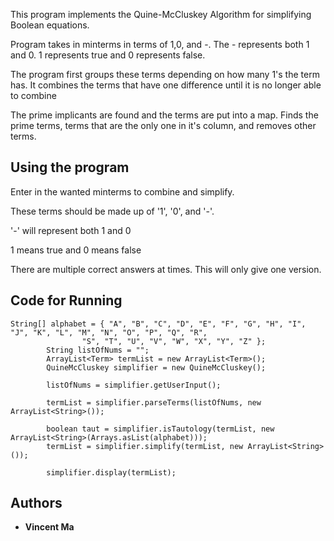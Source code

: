 This program implements the Quine-McCluskey Algorithm for simplifying Boolean equations.

Program takes in minterms in terms of 1,0, and -. The - represents both 1 and 0. 1 represents true and 0 represents false.

The program first groups these terms depending on how many 1's the term has. It combines the terms that have one difference until it is no longer able to combine

The  prime implicants are found and the terms are put into a map. Finds the prime terms, terms that are the only one in it's column, and removes other terms.

## Using the program
Enter in the wanted minterms to combine and simplify.

These terms should be made up of '1', '0', and '-'.

'-' will represent both 1 and 0

1 means true and 0 means false

There are multiple correct answers at times. This will only give one version.

## Code for Running
```
String[] alphabet = { "A", "B", "C", "D", "E", "F", "G", "H", "I", "J", "K", "L", "M", "N", "O", "P", "Q", "R",
				"S", "T", "U", "V", "W", "X", "Y", "Z" };
		String listOfNums = "";
		ArrayList<Term> termList = new ArrayList<Term>();
		QuineMcCluskey simplifier = new QuineMcCluskey();

		listOfNums = simplifier.getUserInput();

		termList = simplifier.parseTerms(listOfNums, new ArrayList<String>());

		boolean taut = simplifier.isTautology(termList, new ArrayList<String>(Arrays.asList(alphabet)));
		termList = simplifier.simplify(termList, new ArrayList<String>());

		simplifier.display(termList);

```
## Authors
* **Vincent Ma**
